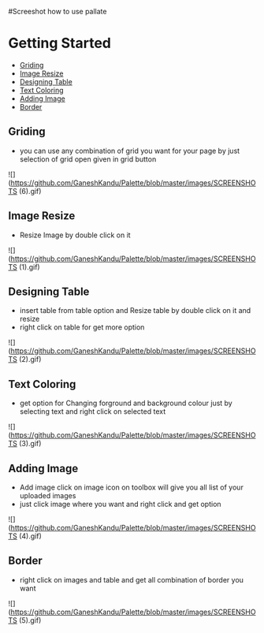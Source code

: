#Screeshot how to use pallate

# Getting Started

+ [Griding](#griding)
+ [Image Resize](#image-resize)
+ [Designing Table](#designing-table)
+ [Text Coloring](#text-coloring)
+ [Adding Image](#adding-image)
+ [Border](#border)


## Griding

* you can use any combination of grid you want for your page by just selection of grid open given in grid button

![](https://github.com/GaneshKandu/Palette/blob/master/images/SCREENSHOTS (6).gif)

## Image Resize

* Resize Image by double click on it

![](https://github.com/GaneshKandu/Palette/blob/master/images/SCREENSHOTS (1).gif)

## Designing Table

* insert table from table option and Resize table by double click on it and resize
* right click on table for get more option

![](https://github.com/GaneshKandu/Palette/blob/master/images/SCREENSHOTS (2).gif)

## Text Coloring

* get option for Changing forground and background colour just by selecting text and right click on selected text

![](https://github.com/GaneshKandu/Palette/blob/master/images/SCREENSHOTS (3).gif)

## Adding Image

* Add image click on image icon on toolbox will give you all list of your uploaded images
* just click image where you want and right click and get option

![](https://github.com/GaneshKandu/Palette/blob/master/images/SCREENSHOTS (4).gif)

## Border

* right click on images and table and get all combination of border you want

![](https://github.com/GaneshKandu/Palette/blob/master/images/SCREENSHOTS (5).gif)

